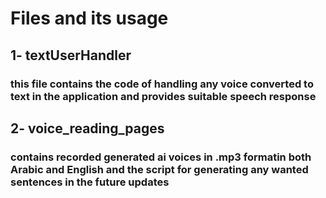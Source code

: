 # Files and its usage 
## 1- textUserHandler
### this file contains the code of handling any voice converted to text in the application and provides suitable speech response
## 2- voice_reading_pages 
### contains recorded generated ai voices in .mp3 formatin both Arabic and English and the script for generating any wanted sentences in the future updates
